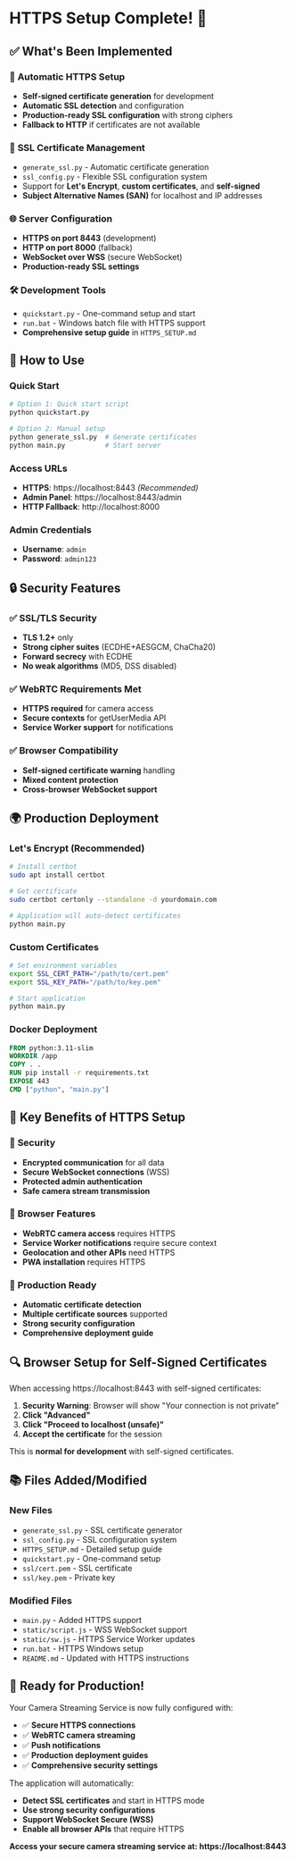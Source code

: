 # HTTPS Setup Complete! 🔐

## ✅ What's Been Implemented

### 🚀 **Automatic HTTPS Setup**
- **Self-signed certificate generation** for development
- **Automatic SSL detection** and configuration
- **Production-ready SSL configuration** with strong ciphers
- **Fallback to HTTP** if certificates are not available

### 🔧 **SSL Certificate Management**
- `generate_ssl.py` - Automatic certificate generation
- `ssl_config.py` - Flexible SSL configuration system
- Support for **Let's Encrypt**, **custom certificates**, and **self-signed**
- **Subject Alternative Names (SAN)** for localhost and IP addresses

### 🌐 **Server Configuration**
- **HTTPS on port 8443** (development)
- **HTTP on port 8000** (fallback)
- **WebSocket over WSS** (secure WebSocket)
- **Production-ready SSL settings**

### 🛠 **Development Tools**
- `quickstart.py` - One-command setup and start
- `run.bat` - Windows batch file with HTTPS support
- **Comprehensive setup guide** in `HTTPS_SETUP.md`

## 🚀 **How to Use**

### Quick Start
```bash
# Option 1: Quick start script
python quickstart.py

# Option 2: Manual setup
python generate_ssl.py  # Generate certificates
python main.py          # Start server
```

### Access URLs
- **HTTPS**: https://localhost:8443 *(Recommended)*
- **Admin Panel**: https://localhost:8443/admin
- **HTTP Fallback**: http://localhost:8000

### Admin Credentials
- **Username**: `admin`
- **Password**: `admin123`

## 🔒 **Security Features**

### ✅ **SSL/TLS Security**
- **TLS 1.2+** only
- **Strong cipher suites** (ECDHE+AESGCM, ChaCha20)
- **Forward secrecy** with ECDHE
- **No weak algorithms** (MD5, DSS disabled)

### ✅ **WebRTC Requirements Met**
- **HTTPS required** for camera access
- **Secure contexts** for getUserMedia API
- **Service Worker support** for notifications

### ✅ **Browser Compatibility**
- **Self-signed certificate warning** handling
- **Mixed content protection**
- **Cross-browser WebSocket support**

## 🌍 **Production Deployment**

### Let's Encrypt (Recommended)
```bash
# Install certbot
sudo apt install certbot

# Get certificate
sudo certbot certonly --standalone -d yourdomain.com

# Application will auto-detect certificates
python main.py
```

### Custom Certificates
```bash
# Set environment variables
export SSL_CERT_PATH="/path/to/cert.pem"
export SSL_KEY_PATH="/path/to/key.pem"

# Start application
python main.py
```

### Docker Deployment
```dockerfile
FROM python:3.11-slim
WORKDIR /app
COPY . .
RUN pip install -r requirements.txt
EXPOSE 443
CMD ["python", "main.py"]
```

## 🎯 **Key Benefits of HTTPS Setup**

### 🔐 **Security**
- **Encrypted communication** for all data
- **Secure WebSocket connections** (WSS)
- **Protected admin authentication**
- **Safe camera stream transmission**

### 📱 **Browser Features**
- **WebRTC camera access** requires HTTPS
- **Service Worker notifications** require secure context
- **Geolocation and other APIs** need HTTPS
- **PWA installation** requires HTTPS

### 🚀 **Production Ready**
- **Automatic certificate detection**
- **Multiple certificate sources** supported
- **Strong security configuration**
- **Comprehensive deployment guide**

## 🔍 **Browser Setup for Self-Signed Certificates**

When accessing https://localhost:8443 with self-signed certificates:

1. **Security Warning**: Browser will show "Your connection is not private"
2. **Click "Advanced"**
3. **Click "Proceed to localhost (unsafe)"**
4. **Accept the certificate** for the session

This is **normal for development** with self-signed certificates.

## 📚 **Files Added/Modified**

### New Files
- `generate_ssl.py` - SSL certificate generator
- `ssl_config.py` - SSL configuration system
- `HTTPS_SETUP.md` - Detailed setup guide
- `quickstart.py` - One-command setup
- `ssl/cert.pem` - SSL certificate
- `ssl/key.pem` - Private key

### Modified Files
- `main.py` - Added HTTPS support
- `static/script.js` - WSS WebSocket support
- `static/sw.js` - HTTPS Service Worker updates
- `run.bat` - HTTPS Windows setup
- `README.md` - Updated with HTTPS instructions

## 🎉 **Ready for Production!**

Your Camera Streaming Service is now fully configured with:
- ✅ **Secure HTTPS connections**
- ✅ **WebRTC camera streaming**
- ✅ **Push notifications**
- ✅ **Production deployment guides**
- ✅ **Comprehensive security settings**

The application will automatically:
- **Detect SSL certificates** and start in HTTPS mode
- **Use strong security configurations**
- **Support WebSocket Secure (WSS)**
- **Enable all browser APIs** that require HTTPS

**Access your secure camera streaming service at: https://localhost:8443**
